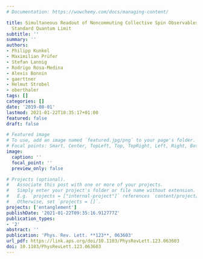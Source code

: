 ```yaml
---
# Documentation: https://wowchemy.com/docs/managing-content/

title: Simultaneous Readout of Noncommuting Collective Spin Observables beyond the
  Standard Quantum Limit
subtitle: ''
summary: ''
authors:
- Philipp Kunkel
- Maximilian Prüfer
- Stefan Lannig
- Rodrigo Rosa-Medina
- Alexis Bonnin
- gaerttner
- Helmut Strobel
- oberthaler
tags: []
categories: []
date: '2019-08-01'
lastmod: 2021-01-22T10:35:17+01:00
featured: false
draft: false

# Featured image
# To use, add an image named `featured.jpg/png` to your page's folder.
# Focal points: Smart, Center, TopLeft, Top, TopRight, Left, Right, BottomLeft, Bottom, BottomRight.
image:
  caption: ''
  focal_point: ''
  preview_only: false

# Projects (optional).
#   Associate this post with one or more of your projects.
#   Simply enter your project's folder or file name without extension.
#   E.g. `projects = ["internal-project"]` references `content/project/deep-learning/index.md`.
#   Otherwise, set `projects = []`.
projects: ['entanglement']
publishDate: '2021-01-22T09:35:16.912777Z'
publication_types:
- '2'
abstract: ''
publication: 'Phys. Rev. Lett. **123**, 063603'
url_pdf: https://link.aps.org/doi/10.1103/PhysRevLett.123.063603
doi: 10.1103/PhysRevLett.123.063603
---
```

